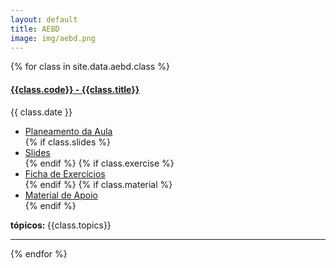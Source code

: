 ```yaml
---
layout: default
title: AEBD
image: img/aebd.png
---
```




{% for class in site.data.aebd.class %}

<h4> <a href="" target="_blank">{{class.code}} - {{class.title}}</a></h4>   
<i class="fa fa-calendar"></i> {{ class.date }} 
<ul>
    <li> <a href="{{ class.plan }}"> Planeamento da Aula </a></li>
    {% if class.slides %} 
        <li> <a href="{{ class.slides }}"> Slides </a> </li>
    {% endif %}
    {% if class.exercise %} 
        <li> <a href="{{ class.exercise }}"> Ficha de Exercícios </a> </li>
    {% endif %}
    {% if class.material %} 
        <li> <a href="{{ class.material }}"> Material de Apoio </a> </li>
    {% endif %}

</ul>  
<strong> tópicos: </strong> {{class.topics}} 

---

{% endfor %}